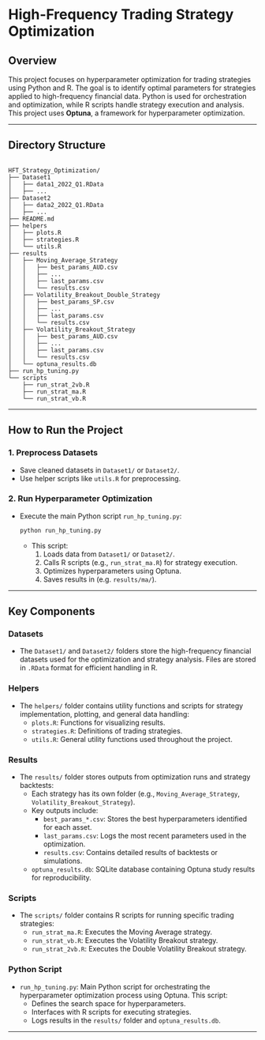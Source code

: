 # High-Frequency Trading Strategy Optimization

## Overview
This project focuses on hyperparameter optimization for trading strategies using Python and R. The goal is to identify optimal parameters for strategies applied to high-frequency financial data. Python is used for orchestration and optimization, while R scripts handle strategy execution and analysis. This project uses **Optuna**, a framework for hyperparameter optimization.

---

## Directory Structure

```

HFT_Strategy_Optimization/
├── Dataset1
│   ├── data1_2022_Q1.RData
│   ├── ...
├── Dataset2
│   ├── data2_2022_Q1.RData
│   ├── ...
├── README.md
├── helpers
│   ├── plots.R
│   ├── strategies.R
│   └── utils.R
├── results
│   ├── Moving_Average_Strategy
│   │   ├── best_params_AUD.csv
│   │   ├── ...
│   │   ├── last_params.csv
│   │   └── results.csv
│   ├── Volatility_Breakout_Double_Strategy
│   │   ├── best_params_SP.csv
│   │   ├── ...
│   │   ├── last_params.csv
│   │   └── results.csv
│   ├── Volatility_Breakout_Strategy
│   │   ├── best_params_AUD.csv
│   │   ├── ...
│   │   ├── last_params.csv
│   │   └── results.csv
│   └── optuna_results.db
├── run_hp_tuning.py
└── scripts
    ├── run_strat_2vb.R
    ├── run_strat_ma.R
    └── run_strat_vb.R

```

---

## How to Run the Project

### 1. Preprocess Datasets
- Save cleaned datasets in `Dataset1/` or `Dataset2/`.
- Use helper scripts like `utils.R` for preprocessing.

### 2. Run Hyperparameter Optimization
- Execute the main Python script `run_hp_tuning.py`:
  ```bash
  python run_hp_tuning.py
  ```
  - This script:
    1. Loads data from `Dataset1/` or `Dataset2/`.
    2. Calls R scripts (e.g., `run_strat_ma.R`) for strategy execution.
    3. Optimizes hyperparameters using Optuna.
    4. Saves results in (e.g. `results/ma/`).
---

## Key Components

### **Datasets**
- The `Dataset1/` and `Dataset2/` folders store the high-frequency financial datasets used for the optimization and strategy analysis. Files are stored in `.RData` format for efficient handling in R.

### **Helpers**
- The `helpers/` folder contains utility functions and scripts for strategy implementation, plotting, and general data handling:
  - `plots.R`: Functions for visualizing results.
  - `strategies.R`: Definitions of trading strategies.
  - `utils.R`: General utility functions used throughout the project.

### **Results**
- The `results/` folder stores outputs from optimization runs and strategy backtests:
  - Each strategy has its own folder (e.g., `Moving_Average_Strategy`, `Volatility_Breakout_Strategy`).
  - Key outputs include:
    - `best_params_*.csv`: Stores the best hyperparameters identified for each asset.
    - `last_params.csv`: Logs the most recent parameters used in the optimization.
    - `results.csv`: Contains detailed results of backtests or simulations.
  - `optuna_results.db`: SQLite database containing Optuna study results for reproducibility.

### **Scripts**
- The `scripts/` folder contains R scripts for running specific trading strategies:
  - `run_strat_ma.R`: Executes the Moving Average strategy.
  - `run_strat_vb.R`: Executes the Volatility Breakout strategy.
  - `run_strat_2vb.R`: Executes the Double Volatility Breakout strategy.

### **Python Script**
- `run_hp_tuning.py`: Main Python script for orchestrating the hyperparameter optimization process using Optuna. This script:
  - Defines the search space for hyperparameters.
  - Interfaces with R scripts for executing strategies.
  - Logs results in the `results/` folder and `optuna_results.db`.

---
